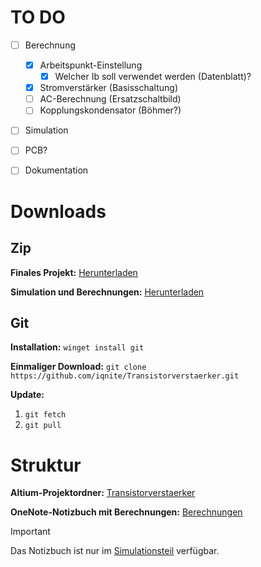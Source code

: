 # TO DO

- [ ] Berechnung
  - [x] Arbeitspunkt-Einstellung
    - [x] Welcher Ib soll verwendet werden (Datenblatt)?
  - [x] Stromverstärker (Basisschaltung)
  - [ ] AC-Berechnung (Ersatzschaltbild)
  - [ ] Kopplungskondensator (Böhmer?)
- [ ] Simulation
- [ ] PCB?
- [ ] Dokumentation


# Downloads

## Zip

**Finales Projekt:** [Herunterladen](https://github.com/iqnite/Transistorverstaerker/archive/refs/heads/main.zip)

**Simulation und Berechnungen:** [Herunterladen](https://github.com/iqnite/Transistorverstaerker/archive/refs/heads/sim.zip)


## Git

**Installation:** `winget install git`

**Einmaliger Download:** `git clone https://github.com/iqnite/Transistorverstaerker.git`

**Update:** 

1. `git fetch`
2. `git pull`


# Struktur

**Altium-Projektordner:** [Transistorverstaerker](https://github.com/iqnite/Transistorverstaerker/tree/sim/Transistorverstaerker)

**OneNote-Notizbuch mit Berechnungen:** [Berechnungen](https://github.com/iqnite/Transistorverstaerker/tree/sim/Berechnungen)

> [!IMPORTANT]
> Das Notizbuch ist nur im [Simulationsteil](https://github.com/iqnite/Transistorverstaerker/tree/sim) verfügbar.
